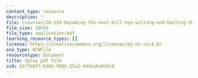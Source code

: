 ```yaml
---
content_type: resource
description: ''
file: /courses/20-219-becoming-the-next-bill-nye-writing-and-hosting-the-educational-show-january-iap-2015/81ffb65fb3b6968625a2443ea6a81dcd_bhGIdWQqUYw.pdf
file_size: 16593
file_type: application/pdf
learning_resource_types: []
license: https://creativecommons.org/licenses/by-nc-sa/4.0/
ocw_type: OCWFile
resourcetype: Document
title: 3play pdf file
uid: 81ffb65f-b3b6-9686-25a2-443ea6a81dcd
---
```

